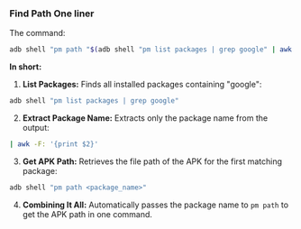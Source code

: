 ### Find Path One liner

The command:
```bash
adb shell "pm path "$(adb shell "pm list packages | grep google" | awk -F: '{print $2}')
```

**In short:**

1. **List Packages:** Finds all installed packages containing "google":

```bash
adb shell "pm list packages | grep google"
```

2. **Extract Package Name:** Extracts only the package name from the output:

```bash
| awk -F: '{print $2}'
```

3. **Get APK Path:** Retrieves the file path of the APK for the first matching package:

```bash
adb shell "pm path <package_name>"
```

4. **Combining It All:** Automatically passes the package name to `pm path` to get the APK path in one command.